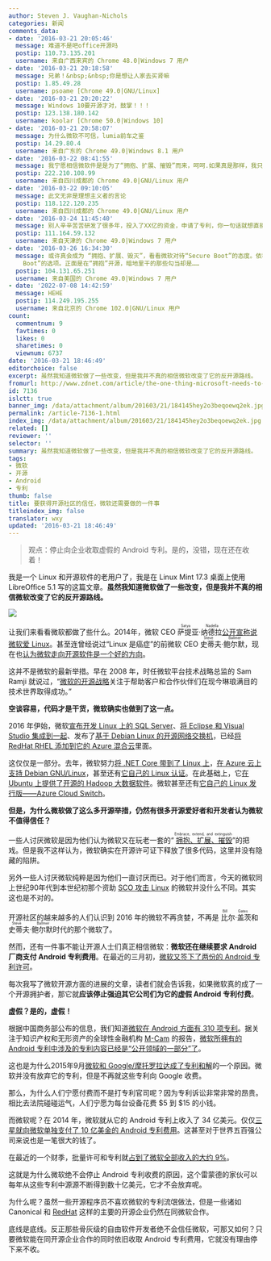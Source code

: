 ```yaml
---
author: Steven J. Vaughan-Nichols
categories: 新闻
comments_data:
- date: '2016-03-21 20:05:46'
  message: 难道不是吧office开源吗
  postip: 110.73.135.201
  username: 来自广西来宾的 Chrome 48.0|Windows 7 用户
- date: '2016-03-21 20:18:58'
  message: 兄弟！&nbsp;&nbsp;你是想让人家去买肾嘛
  postip: 1.85.49.28
  username: psoame [Chrome 49.0|GNU/Linux]
- date: '2016-03-21 20:20:22'
  message: Windows 10要开源才对，鼓掌！！！
  postip: 123.138.180.142
  username: koolar [Chrome 50.0|Windows 10]
- date: '2016-03-21 20:58:07'
  message: 为什么微软不可信，lumia前车之鉴
  postip: 14.29.80.4
  username: 来自广东的 Chrome 49.0|Windows 8.1 用户
- date: '2016-03-22 08:41:55'
  message: 我宁愿相信微软件是是为了“拥抱、扩展、摧毁”而来，呵呵.如果真是那样，我只想说：748，微软！
  postip: 222.210.108.99
  username: 来自四川成都的 Chrome 49.0|GNU/Linux 用户
- date: '2016-03-22 09:10:05'
  message: 此文无非是理想主义者的言论
  postip: 118.122.120.235
  username: 来自四川成都的 Chrome 49.0|GNU/Linux 用户
- date: '2016-03-24 11:45:40'
  message: 别人辛辛苦苦研发了很多年，投入了XX亿的资金，申请了专利，你一句话就想直接拿来免费用，门头没有
  postip: 111.164.59.132
  username: 来自天津的 Chrome 49.0|Windows 7 用户
- date: '2016-03-26 16:34:30'
  message: 或许真会成为 “拥抱、扩展、毁灭”，看看微软对待“Secure Boot”的态度。依稀记得微软怂恿过PC厂商，让他们不给用户提供关闭“Secure
    Boot”的选项。正面是在“拥抱”开源，暗地里干的那些勾当却是……
  postip: 104.131.65.251
  username: 来自美国的 Chrome 49.0|Windows 7 用户
- date: '2022-07-08 14:42:59'
  message: HEHE
  postip: 114.249.195.255
  username: 来自北京的 Chrome 102.0|GNU/Linux 用户
count:
  commentnum: 9
  favtimes: 0
  likes: 0
  sharetimes: 0
  viewnum: 6737
date: '2016-03-21 18:46:49'
editorchoice: false
excerpt: 虽然我知道微软做了一些改变，但是我并不真的相信微软改变了它的反开源路线。
fromurl: http://www.zdnet.com/article/the-one-thing-microsoft-needs-to-do-to-gain-real-open-source-trust/
id: 7136
islctt: true
banner_img: /data/attachment/album/201603/21/184145hey2o3beqoewq2ek.jpg
permalink: /article-7136-1.html
index_img: /data/attachment/album/201603/21/184145hey2o3beqoewq2ek.jpg.thumb.jpg
related: []
reviewer: ''
selector: ''
summary: 虽然我知道微软做了一些改变，但是我并不真的相信微软改变了它的反开源路线。
tags:
- 微软
- 开源
- Android
- 专利
thumb: false
title: 要获得开源社区的信任，微软还需要做的一件事
titleindex_img: false
translator: wxy
updated: '2016-03-21 18:46:49'
---
```



> 
> 观点：停止向企业收取虚假的 Android 专利。是的，没错，现在还在收着！
> 
> 
> 


我是一个 Linux 和开源软件的老用户了，我是在 Linux Mint 17.3 桌面上使用 LibreOffice 5.1 写的这篇文章。**虽然我知道微软做了一些改变，但是我并不真的相信微软改变了它的反开源路线。**


![](/data/attachment/album/201603/21/184145hey2o3beqoewq2ek.jpg)


让我们来看看微软都做了些什么。2014年，微软 CEO <ruby> 萨提亚·纳德拉 <rp>  （ </rp> <rt>  Satya Nadella </rt> <rp>  ） </rp></ruby> [公开宣称说微软爱 Linux](/article-4056-1.html)。甚至连曾经说过“Linux 是癌症”的前微软 CEO <ruby> 史蒂夫·鲍尔默 <rp>  （ </rp> <rt>  Steve Ballmer </rt> <rp>  ） </rp></ruby>，现在也[认为微软走向开源软件是一个好的方向](/article-7095-1.html)。


这并不是微软的最新举措。早在 2008 年，时任微软平台技术战略总监的 Sam Ramji 就说过，“[微软的开源战略](http://www.zdnet.com/blog/microsoft/microsofts-open-source-strategy-a-index_imgture-is-worth-a-thousand-words/1142)关注于帮助客户和合作伙伴们在现今琳琅满目的技术世界取得成功。”


**空谈容易，代码才是干货，微软确实也做到了这一点。**


2016 年伊始，微软[宣布开发 Linux 上的 SQL Server](/article-7082-1.html)、[将 Eclipse 和 Visual Studio 集成到一起](/article-7087-1.html)、发布了[基于 Debian Linux 的开源网络交换机](/article-7091-1.html)，已经[将 RedHat RHEL 添加到它的 Azure 混合云](/article-7020-1.html)里面。


这仅仅是一部分。去年，微软努力[将 .NET Core 带到了 Linux 上](/article-4821-1.html)，[在 Azure 云上支持 Debian GNU/Linux](/article-6685-1.html)，甚至还有[它自己的 Linux 认证](/article-6724-1.html)。在此基础上，它[在 Ubuntu 上提供了开源的 Hadoop 大数据软件](http://www.zdnet.com/article/microsoft-deploys-first-major-server-application-on-ubuntu-linux/)。微软甚至还有[它自己的 Linux 发行版——Azure Cloud Switch](/article-6269-1.html)。


**但是，为什么微软做了这么多开源举措，仍然有很多开源爱好者和开发者认为微软不值得信任？**


一些人讨厌微软是因为他们认为微软又在玩老一套的“<ruby> <a href="http://www.economist.com/node/298112">  拥抱、扩展、摧毁 </a> <rp>  （ </rp> <rt>  Embrace, extend, and extinguish </rt> <rp>  ） </rp></ruby>”的把戏。但是我不这样认为，微软确实在开源许可证下释放了很多代码，这里并没有隐藏的陷阱。


另外一些人讨厌微软纯粹是因为他们一直讨厌而已。对于他们而言，今天的微软同上世纪90年代到本世纪初那个资助 [SCO 攻击 Linux](http://www.zdnet.com/article/scos-legal-war-against-ibm-and-linux-comes-to-an-end/) 的微软并没什么不同。其实这也是不对的。



开源社区的越来越多的人们认识到 2016 年的微软不再贪婪，不再是<ruby> 比尔·盖茨 <rp>  （ </rp> <rt>  Bill Gates </rt> <rp>  ） </rp></ruby>和 <ruby> 史蒂夫·鲍尔默 <rt>  Steve Ballmer </rt></ruby>时代的那个微软了。


然而，还有一件事不能让开源人士们真正相信微软：**微软还在继续要求 Android 厂商支付 Android 专利费用**。在最近的三月初，[微软又签下了两份的 Android 专利许可](http://www.zdnet.com/article/microsofts-latest-two-android-patent-pals-wistron-and-rakuten/)。


每次我写了微软开源方面的进展的文章，读者们就会告诉我，如果微软真的成了一个开源拥护者，那它就**应该停止强迫其它公司们为它的虚假 Android 专利付费**。


**虚假？是的，虚假！**


根据中国商务部公布的信息，我们知道[微软在 Android 方面有 310 项专利](http://www.zdnet.com/article/310-microsoft-patents-used-in-android-licensing-agreements-revealed-by-chinese-gov/)。据关注于知识产权和无形资产的全球性金融机构 [M-Cam](http://www.m-cam.com//) 的报告，[微软所拥有的 Android 专利中涉及的专利内容已经是“公开领域的一部分”了](http://www.zdnet.com/article/m-cam-casts-doubts-on-microsofts-android-patent-portfolio/)。


这也是为什么2015年9月[微软和 Google/摩托罗拉达成了专利和解](http://www.zdnet.com/article/google-and-microsoft-make-patent-peace/)的一个原因。微软并没有放弃它的专利，但是不再就这些专利向 Google 收费。


那么，为什么人们宁愿付费而不是打专利官司呢？因为专利诉讼非常非常的昂贵。相比去法院碰碰运气，人们宁愿为每台设备花费 $5 到 $15 的小钱。


而微软呢？在 2014 年，微软就从它的 Android 专利上收入了 34 亿美元。仅仅[三星就向微软单独支付了 10 亿美金的 Android 专利费用](http://www.zdnet.com/article/biggest-patent-win-ever-microsofts-billion-dollar-a-year-samsung-deal/)。这甚至对于世界五百强公司来说也是一笔很大的钱了。


在最近的一个财季，批量许可和专利就[占到了微软全部收入的大约 9%](http://www.zdnet.com/article/google-microsoft-apple-where-does-the-money-come-from/)。


这就是为什么微软绝不会停止 Android 专利收费的原因，这个雷蒙德的家伙可以每年从这些专利中源源不断得到数十亿美元，它才不会放弃呢。


为什么呢？虽然一些开源程序员不喜欢微软的专利流氓做法，但是一些诸如 Canonical 和 [RedHat](/article-6528-1.html) 这样的主要的开源企业仍然在同微软合作。


底线是底线。反正那些骨灰级的自由软件开发者绝不会信任微软，可那又如何？只要微软能在同开源企业合作的同时依旧收取 Android 专利费用，它就没有理由停下来不收。